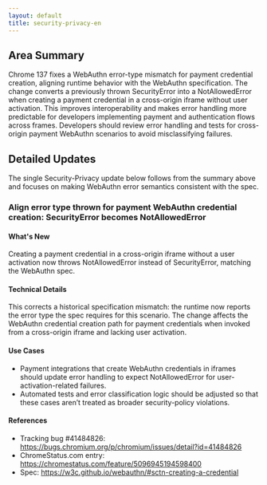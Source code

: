 ```yaml
---
layout: default
title: security-privacy-en
---
```


## Area Summary

Chrome 137 fixes a WebAuthn error-type mismatch for payment credential creation, aligning runtime behavior with the WebAuthn specification. The change converts a previously thrown SecurityError into a NotAllowedError when creating a payment credential in a cross-origin iframe without user activation. This improves interoperability and makes error handling more predictable for developers implementing payment and authentication flows across frames. Developers should review error handling and tests for cross-origin payment WebAuthn scenarios to avoid misclassifying failures.

## Detailed Updates

The single Security-Privacy update below follows from the summary above and focuses on making WebAuthn error semantics consistent with the spec.

### Align error type thrown for payment WebAuthn credential creation: SecurityError becomes NotAllowedError

#### What's New
Creating a payment credential in a cross-origin iframe without a user activation now throws NotAllowedError instead of SecurityError, matching the WebAuthn spec.

#### Technical Details
This corrects a historical specification mismatch: the runtime now reports the error type the spec requires for this scenario. The change affects the WebAuthn credential creation path for payment credentials when invoked from a cross-origin iframe and lacking user activation.

#### Use Cases
- Payment integrations that create WebAuthn credentials in iframes should update error handling to expect NotAllowedError for user-activation-related failures.
- Automated tests and error classification logic should be adjusted so that these cases aren’t treated as broader security-policy violations.

#### References
- Tracking bug #41484826: https://bugs.chromium.org/p/chromium/issues/detail?id=41484826  
- ChromeStatus.com entry: https://chromestatus.com/feature/5096945194598400  
- Spec: https://w3c.github.io/webauthn/#sctn-creating-a-credential
